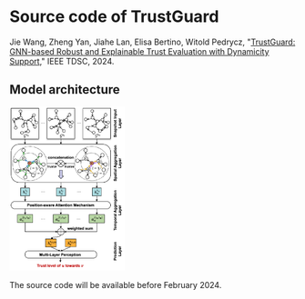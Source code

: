 # Source code of TrustGuard
Jie Wang, Zheng Yan, Jiahe Lan, Elisa Bertino, Witold Pedrycz, "[TrustGuard: GNN-based Robust and Explainable Trust Evaluation with Dynamicity Support](https://arxiv.org/pdf/2306.13339.pdf)," IEEE TDSC, 2024.


## Model architecture
<img src="./TrustGuard architecture.png" width="40%">

The source code will be available before February 2024.
